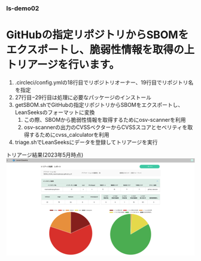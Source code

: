 ### ls-demo02

# GitHubの指定リポジトリからSBOMをエクスポートし、脆弱性情報を取得の上トリアージを行います。

1. .circleci/config.ymlの18行目でリポジトリオーナー、19行目でリポジトリ名を指定
2. 27行目−29行目は処理に必要なパッケージのインストール
3. getSBOM.shでGitHubの指定リポジトリからSBOMをエクスポートし、LeanSeeksのフォーマットに変換
   1. この際、SBOMから脆弱性情報を取得するためにosv-scannerを利用
   2. osv-scannerの出力のCVSSベクターからCVSSスコアとセベリティを取得するためにcvss_calculatorを利用
4. triage.shでLeanSeeksにデータを登録してトリアージを実行

トリアージ結果(2023年5月時点)
![トリアージ結果](LeanSeeksTtiageResult.png)